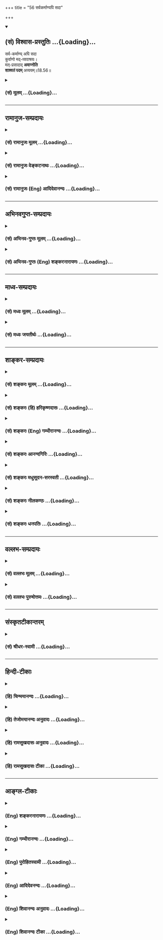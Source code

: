 +++
title = "56 सर्वकर्माण्यपि सदा"

+++
<div class="js_include" newlevelforh1="2" title="(सं) विश्वास-प्रस्तुतिः" unfilled url="/mahAbhAratam/shlokashaH/06-bhIShma-parva/03-bhagavad-gItA-parva/saMskRtam/vishvAsa-prastutiH/18_moxa-saMnyAsa-yogaH/56_sarvakarmANyapi_s.md">
<details open><summary><h2>(सं) विश्वास-प्रस्तुतिः ...{Loading}...</h2></summary>

सर्व-कर्माण्य् अपि सदा  
कुर्वाणो मद्-व्यपाश्रयः।  
मत्-प्रसादाद् **अवाप्नोति**  
**शाश्वतं पदम्** अव्ययम्॥18.56॥
</details>
</div>
<div class="js_include collapsed" newlevelforh1="3" title="(सं) मूलम्" unfilled url="/mahAbhAratam/shlokashaH/06-bhIShma-parva/03-bhagavad-gItA-parva/saMskRtam/mUlam/18_moxa-saMnyAsa-yogaH/56_sarvakarmANyapi_s.md">
<details><summary><h3>(सं) मूलम् ...{Loading}...</h3></summary>

सर्वकर्माण्यपि सदा कुर्वाणो मद्व्यपाश्रयः।  
मत्प्रसादादवाप्नोति शाश्वतं पदमव्ययम्।।18.56।।
</details>
</div>


_________________
## रामानुज-सम्प्रदायः
<div class="js_include collapsed" newlevelforh1="3" title="(सं) रामानुजः मूलम्" unfilled url="/mahAbhAratam/shlokashaH/06-bhIShma-parva/03-bhagavad-gItA-parva/saMskRtam/rAmAnujaH/mUlam/18_moxa-saMnyAsa-yogaH/56_sarvakarmANyapi_s.md">
<details><summary><h3>(सं) रामानुजः मूलम् ...{Loading}...</h3></summary>

।।18.56।। न केवलं नित्यनैमित्तिककर्माणि अपि तु काम्यानि **अपि सर्वाणि
कर्माणि** **मद्व्यपाश्रयः** मयि संन्यस्तकर्तृत्वादिकः **कुर्वाणो
मत्प्रसादात् शाश्वतं पदम् अव्ययम्** अविकलं **प्राप्नोति।** पद्यते गम्यते
इति पदम् मां प्राप्नोति इत्यर्थः। यस्माद् एवं तस्मात् --

</details>
</div>
<div class="js_include collapsed" newlevelforh1="3" title="(सं) रामानुजः वेङ्कटनाथः" unfilled url="/mahAbhAratam/shlokashaH/06-bhIShma-parva/03-bhagavad-gItA-parva/saMskRtam/rAmAnujaH/venkaTanAthaH/18_moxa-saMnyAsa-yogaH/56_sarvakarmANyapi_s.md">
<details><summary><h3>(सं) रामानुजः वेङ्कटनाथः ...{Loading}...</h3></summary>

  
  
।।18.56।। पूर्वत्र ज्ञाननिष्ठोक्ता; अनन्तरं कर्मनिष्ठोच्यत इति
शङ्काव्युदासाय पूर्वत्रापि कर्मनिष्ठायामेवावान्तरविशेषविपक्तिमनुवदन्
सङ्गतिमाह -- एवमिति। विपाकोऽत्र
पूर्वश्लोकद्वयोक्तपरभक्तिपरज्ञानपरमभक्तिपर्यन्तः। विहितकर्मणां
पूर्वमुक्तत्वात्सर्वकर्माण्यपीति निषिद्धानुष्ठानं
भगवदनन्यतास्तुत्यर्थमुपक्षिप्यत इति स्वैराभिलाषिशङ्करादिमतमपाकरोतिइदानीं
काम्यानामपि कर्मणामिति। सर्वशब्दोऽत्र शास्त्रीयेष्वेवानुक्तसङ्ग्रहणार्थ
इति भावः। तदेव विवृणोतिन केवलमित्यादिना। पूर्वश्लोकस्थप्राप्यमेवात्रापि
सविशेषणपदशब्देन निर्दिष्टमित्यभिप्रायेण निर्वक्तिपद्यत इति।  
  

</details>
</div>
<div class="js_include collapsed" newlevelforh1="3" title="(सं) रामानुजः (Eng) आदिदेवानन्दः" unfilled url="/mahAbhAratam/shlokashaH/06-bhIShma-parva/03-bhagavad-gItA-parva/saMskRtam/rAmAnujaH/english/AdidevAnandaH/18_moxa-saMnyAsa-yogaH/56_sarvakarmANyapi_s.md">
<details><summary><h3>(सं) रामानुजः (Eng) आदिदेवानन्दः ...{Loading}...</h3></summary>

18.56 'Taking refuge in Me' means leaving agency etc., to Me. He who performs 'all works constantly' means works that are not only obligatory and occasional acts but even those meant to fulfil desires (Kamya Karmas) - he attains, by My grace, the eternal realm which is immutable.
'Pada' means that which is attained. The meaning is that he attains Me.
\[The idea is that the performance of even those ritualistic actions enjoined for those having the fulfilment of certain desires in view,
even these actions, if done without any such desire but only as the worship of the Supreme Person - the have the same effect as the performance of the enjoined daily and occasional rituals to which no effect except the purification of the self is offered by the Sastras.\]
Since it is so, therefore:

</details>
</div>


_________________
## अभिनवगुप्त-सम्प्रदायः
<div class="js_include collapsed" newlevelforh1="3" title="(सं) अभिनव-गुप्तः मूलम्" unfilled url="/mahAbhAratam/shlokashaH/06-bhIShma-parva/03-bhagavad-gItA-parva/saMskRtam/abhinava-guptaH/mUlam/18_moxa-saMnyAsa-yogaH/56_sarvakarmANyapi_s.md">
<details><summary><h3>(सं) अभिनव-गुप्तः मूलम् ...{Loading}...</h3></summary>

।।18.41 -- 18.60।। एवमियता षण्णां प्रत्येकं त्रिस्वरूपत्वं धृत्यादीनां च
प्रतिपादितम्। तन्मध्यात् सात्त्विके राशौ वर्तमानो दैवीं संपदं प्राप्त इह
ज्ञाने योग्यः; त्वं च तथाविधः इत्यर्जुनः प्रोत्साहितः। अधुना तु इदमुच्यते
-- यदि तावदनया ज्ञानबुद्ध्या कर्मणि भवान् प्रवर्तते तदा
स्वधर्मप्रवृत्त्या विज्ञानपूततया च न कर्मसंबन्धस्तव। अथैतन्नानुमन्यसे;
तदवश्यं तव प्रवृत्त्या तावत् भाव्यम् जातेरेव तथाभावे स्थितत्वात्। यतः
सर्वः स्वभावनियतः +++(S;;N स्वस्वभावनियतः )+++ कुतश्चिद्दोषात्
तिरोहिततत्स्वभावः +++(S;;N -- हिततत्तत्स्वभावः )+++ कंचित्कालं भूत्वापि;
तत्तिरोधायकविगमे स्वभावं व्यक्त्यापन्नं लभत एव। तथाहि एवंविधो वर्णनां
स्वभावः। एवमवश्यंभाविन्यां प्रवृत्तौ ततः फलविभागिता भवेत्।। तदाह --
ब्राह्मणेत्यादि अवशोऽपि तत् इत्यन्तम्। ब्राह्मणादीनां
कर्मप्रविभागनिरूपणस्य स्वभावोऽश्यं नातिक्रामति,+++(S; ; N omit न and read
अतिक्रामति )+++ इति क्षत्रियस्वभावस्य भवतोऽनिच्छतोऽपि प्रकृतिः स्वभावाख्या
नियोक्तृताम् अव्यभिचारेण भजते। केवलं तया नियुक्तस्य पुण्यपापसंबन्धः। अतः
मदभिहितविज्ञानप्रमाणपुरःसरीकारेण कर्माण्यनुतिष्ठ। तथा सति बन्धो
निवर्त्स्यति। इत्यस्यार्थस्य परिकरघटनतात्पर्यं +++(S; ; N -- करबन्धघटन --
)+++ महावाक्यार्थस्य। अवान्तरवाक्यानां स्पष्टा ( ष्टोऽ ) र्थः। समासेन +++(S
omits समासेन )+++ ( श्लो. 50 ) संक्षेपेण। ज्ञानस्य; प्रागुक्तस्य। निष्ठां (
ष्ठा ) वाग्जालपरिहारेण निश्चितामाह। बुद्ध्या विशुद्धया इत्यादि सर्वमेतत्
व्याख्यातप्रायमिति न पुनरायस्यते,+++(N -- रारभ्यते )+++।

</details>
</div>
<div class="js_include collapsed" newlevelforh1="3" title="(सं) अभिनव-गुप्तः (Eng) शङ्करनारायणः" unfilled url="/mahAbhAratam/shlokashaH/06-bhIShma-parva/03-bhagavad-gItA-parva/saMskRtam/abhinava-guptaH/english/shankaranArAyaNaH/18_moxa-saMnyAsa-yogaH/56_sarvakarmANyapi_s.md">
<details><summary><h3>(सं) अभिनव-गुप्तः (Eng) शङ्करनारायणः ...{Loading}...</h3></summary>

18.56 See Comment under 18.60

</details>
</div>


_________________
## माध्व-सम्प्रदायः
<div class="js_include collapsed" newlevelforh1="3" title="(सं) मध्वः मूलम्" unfilled url="/mahAbhAratam/shlokashaH/06-bhIShma-parva/03-bhagavad-gItA-parva/saMskRtam/madhvaH/mUlam/18_moxa-saMnyAsa-yogaH/56_sarvakarmANyapi_s.md">
<details><summary><h3>(सं) मध्वः मूलम् ...{Loading}...</h3></summary>

।।18.56।। पुनरन्तरङ्गसाधनान्युक्त्वोपसंहरति -- सर्वकर्माणीत्यादिना।

</details>
</div>
<div class="js_include collapsed" newlevelforh1="3" title="(सं) मध्वः जयतीर्थः" unfilled url="/mahAbhAratam/shlokashaH/06-bhIShma-parva/03-bhagavad-gItA-parva/saMskRtam/madhvaH/jayatIrthaH/18_moxa-saMnyAsa-yogaH/56_sarvakarmANyapi_s.md">
<details><summary><h3>(सं) मध्वः जयतीर्थः ...{Loading}...</h3></summary>

।।18.56।। उत्तरग्रन्थस्य सङ्गतिं सूचयंस्तात्पर्यमाह -- **पुनरि**ति।
उपसंहरति; शास्त्रमिति शेषः।

</details>
</div>


_________________
## शाङ्कर-सम्प्रदायः
<div class="js_include collapsed" newlevelforh1="3" title="(सं) शङ्करः मूलम्" unfilled url="/mahAbhAratam/shlokashaH/06-bhIShma-parva/03-bhagavad-gItA-parva/saMskRtam/shankaraH/mUlam/18_moxa-saMnyAsa-yogaH/56_sarvakarmANyapi_s.md">
<details><summary><h3>(सं) शङ्करः मूलम् ...{Loading}...</h3></summary>

।।18.56।। --,**सर्वकर्माण्यपि** प्रतिषिद्धान्यपि **सदा कुर्वाणः**
अनुतिष्ठन् **मद्व्यपाश्रयः** अहं वासुदेवः ईश्वरः व्यपाश्रयणं यस्य सः
मद्व्यपाश्रयः मय्यर्पितसर्वभावः इत्यर्थः। सोऽपि **मत्प्रसादात्** मम
ईश्वरस्य प्रसादात् **अवाप्नोति शाश्वतं** नित्यं वैष्णवं **पदम्
अव्ययम्**।। यस्मात् एवम् --,

</details>
</div>
<div class="js_include collapsed" newlevelforh1="3" title="(सं) शङ्करः (हि) हरिकृष्णदासः" unfilled url="/mahAbhAratam/shlokashaH/06-bhIShma-parva/03-bhagavad-gItA-parva/saMskRtam/shankaraH/hindI/harikRShNadAsaH/18_moxa-saMnyAsa-yogaH/56_sarvakarmANyapi_s.md">
<details><summary><h3>(सं) शङ्करः (हि) हरिकृष्णदासः ...{Loading}...</h3></summary>

।।18.56।। अपने कर्मोंद्वारा भगवान्की पूजा करनारूप भक्तियोगकी सिद्धि;
अर्थात् फल; ज्ञाननिष्ठाकी योग्यता है। जिस ( भक्तियोग ) से होनेवाली
ज्ञाननिष्ठा; अन्तमें मोक्षरूप फल देनेवाली होती है; उस भगवद्भक्तियोगकी अब
शास्त्राभिप्रायके उपसंहारप्रकरणमें; शास्त्रअभिप्रायके निश्चयको दृढ़
करनेके लिये स्तुति की जाती है --, सदा सब कर्मोंको करनेवाला अर्थात्
निषिद्ध कर्मोंको भी करनेवाला जो मद्व्यपाश्रय भक्त है -- जिसका मैं
वासुदेव ही पूर्ण आश्रय हूँ; ऐसा मुझे ही अपना सब कुछ अर्पण कर देनेवाला जो
भक्त है; वह भी मुझ ईश्वरके अनुग्रहसे; विष्णुके शाश्वत -- नित्य --
अविनाशी पदको प्राप्त कर लेता है।

</details>
</div>
<div class="js_include collapsed" newlevelforh1="3" title="(सं) शङ्करः (Eng) गम्भीरानन्दः" unfilled url="/mahAbhAratam/shlokashaH/06-bhIShma-parva/03-bhagavad-gItA-parva/saMskRtam/shankaraH/english/gambhIrAnandaH/18_moxa-saMnyAsa-yogaH/56_sarvakarmANyapi_s.md">
<details><summary><h3>(सं) शङ्करः (Eng) गम्भीरानन्दः ...{Loading}...</h3></summary>

18.56 Sada, ever; kurvanah api, engaging even in; sarva-karmani, all
actions, even the prohibited ones; madvyapasrayah, one to whom I am the
refuge, to whom I, Vasudeva the Lord, am the refuge, i.e. one who has
totally surrendered himself to Me; even he, apnoti, attains; the
sasvatam, eternal; avyayam, immutable; padam, State of Visnu;
mat-prasadat, through My, i.e. God's, grace. Since this is so,
therefore,

</details>
</div>
<div class="js_include collapsed" newlevelforh1="3" title="(सं) शङ्करः आनन्दगिरिः" unfilled url="/mahAbhAratam/shlokashaH/06-bhIShma-parva/03-bhagavad-gItA-parva/saMskRtam/shankaraH/AnandagiriH/18_moxa-saMnyAsa-yogaH/56_sarvakarmANyapi_s.md">
<details><summary><h3>(सं) शङ्करः आनन्दगिरिः ...{Loading}...</h3></summary>

।।18.56।। तर्हि ज्ञाननिष्ठस्यैव मोक्षसंभवान्न
कर्मानुष्ठानसिद्धिरित्याशङ्क्याह -- **स्वकर्मणेति।** तामेव
सिद्धिप्राप्तिं विशिनष्टि -- **ज्ञानेति।** ज्ञाननिष्ठायोग्यतायै
स्वकर्मानुष्ठानं भगवदर्चनरूपं कर्तव्यमित्यर्थः। ज्ञाननिष्ठायोग्यतापि
किमर्थेत्याशङ्क्य ज्ञाननिष्ठासिद्ध्यर्थेत्याह -- **यन्निमित्तेति।**
ज्ञाननिष्ठापि कुत्रोपयुक्तेत्यत्राह -- **मोक्षेति।** स्वकर्मणा
भगवदर्चनात्मनो भक्तियोगस्य परम्परया मोक्षफलस्य कार्यत्वेन विधेयत्वे
विध्यपेक्षितां स्तुतिमवतारयति -- **स भगवदिति।** ज्ञाननिष्ठा
कर्मनिष्ठेत्युभयं प्रतिज्ञाय तत्र तत्र विभागेन प्रतिपादितं किमितीदानीं
कर्मनिष्ठा पुनः स्तुत्या कर्तव्यतयोच्यते तत्राह -- **शास्त्रार्थेति।**
तत्रतत्रोक्तस्यैव कर्मानुष्ठानस्य प्रकरणवशादिहोपसंहारः। स च
शास्त्रार्थनिश्चयस्य दृढतां द्योतयतीत्यर्थः। यद्यपि
कस्यचित्कर्मानुष्ठायिनो बुद्धिशुद्धिद्वारा कैवल्यं सिध्यति तथापि
पापबाहुल्यात्कर्मानुष्ठायिनोऽपि कस्यचिद्बुद्धिशुद्ध्यभावे
कैवल्यासिद्धिरित्याशङ्क्याह -- **सर्वकर्माणीति।**
सर्वशब्दानुरोधादीश्वराराधनस्तुतिपरत्वेन श्लोकं व्याचष्टे --
**प्रतिषिद्धान्यपीति।** नित्यनैमित्तिकवदित्यपेरर्थः। निषिद्धाचरणस्य
प्रामादिकत्वं व्यावर्तयति -- **सदेति।** अनुतिष्ठन्वैष्णवं पदमाप्नोतीति
संबन्धः। पापकर्मकारिणो यथोक्तपदप्राप्तौ पापस्यापि मोक्षफलत्वमुपगतं
स्यादित्यत्राह -- **मद्व्यपाश्रय इति।** तस्यैव तात्पर्यमाह -- **मयीति।**
तर्हि ज्ञानस्य मोक्षहेतुत्वमुपेक्षितं स्यादित्यत्राह -- **सोऽपीति।**
प्रसादोऽनुग्रहः सम्यग्ज्ञानोदयः पदं
पदनीयमुपनिषत्तात्पर्यगम्यमव्ययमपक्षयरहितम्।

</details>
</div>
<div class="js_include collapsed" newlevelforh1="3" title="(सं) शङ्करः मधुसूदन-सरस्वती" unfilled url="/mahAbhAratam/shlokashaH/06-bhIShma-parva/03-bhagavad-gItA-parva/saMskRtam/shankaraH/madhusUdana-sarasvatI/18_moxa-saMnyAsa-yogaH/56_sarvakarmANyapi_s.md">
<details><summary><h3>(सं) शङ्करः मधुसूदन-सरस्वती ...{Loading}...</h3></summary>

।।18.56।। ननु योऽनात्मज्ञोऽशुद्धान्तःकरणः सोऽन्तःकरणशुद्धिपर्यन्तं सहजं
कर्म न त्यजेत्। यस्तु शुद्धान्तःकरणः स नैष्कर्म्यसिद्धिं
संन्यासेनाधिगच्छतीत्युक्तं संन्यासश्च ब्राह्मणेनैव कर्तव्यो न
क्षत्रियवैश्याभ्यामिति प्रागुक्तं भगवताकर्मणैव हि संसिद्धिमास्थिता
जनकादय इत्यत्र। तत्र शुद्धान्तःकरणेन क्षत्रियादिना किं
कर्माण्यनुष्ठेयानि किं सर्वकर्मसंन्यासः कर्तव्यः।
नाद्यःआरुरुक्षोर्मुनेर्योगं कर्म कारणमुच्यते। योगारूढस्य तस्यैव शमः
कारणमुच्यते इत्यादिना योगमन्तःकरणशुद्धिमारूढस्य कर्मानुष्ठाननिषेधात्। न
द्वितीयः। स्वधर्मे निधनं श्रेयः परधर्मो भयावहः इत्यादिना ब्राह्मधर्मस्य
सर्वकर्मसंन्यासस्य क्षत्रियादिकं प्रति निषेधात्। नच
कर्मानुष्ठानकर्मत्यागयोरन्यतरमन्तरेण तृतीयः प्रकारोऽस्ति। तस्मादुभयोरपि
प्रतिषिद्धत्वे गत्यन्तराभावेन चावश्यकर्तव्ये प्रतिषेधातिक्रमे कर्मत्याग
एव श्रेयान् बन्धहेतुपरित्यागेन मोक्षसाधनपौष्कल्यान्नतु
कर्माण्यनुष्ठेयानि चित्तविक्षेपहेतुत्वेन
मोक्षसाधनज्ञानप्रतिबन्धकत्वादित्यभिप्रायमर्जुनस्यालक्ष्याह भगवान् --
सर्वकर्माण्यपीति। यः पूर्वोक्तः कर्मभिः शुद्धान्तःकरणः सोऽवश्यं
भगवदेकशरणो भगवदेकशरणतार्पयन्तत्वादन्तःकरणशुद्धेः; एतादृशश्चेद्ब्राह्मणः
संन्यासप्रतिबन्धरहितः सर्वकर्माणि संन्यस्यतु नाम संसारविमोक्षस्तु तस्य
भगवदेकशरणस्य भगवत्प्रसादादेव। एतादृशश्चेत्क्षत्रियादिः संन्यासानधिकारी स
करोतु नाम कर्माणि किंतु मद्व्यपाश्रयोऽहं भगवान्वासुदेव एव व्यपाश्रयः
शरणं यस्य स मदेकशरणो,मय्यर्पितसर्वात्मभावः संन्यासानधिकारात्सर्वकर्माणि
सर्वाणि कर्माणि वर्णाश्रमधर्मरूपाणि लौकिकानि प्रतिषिद्धानि वा सदा
कुर्वाणो मत्प्रसादान्ममेश्वरस्यानुग्रहादवाप्नोति।
हिरण्यगर्भवन्मद्विज्ञानोत्पत्त्या शाश्वतं नित्यं पदं
वैष्णवमव्ययमपरिणाम्येतादृशो भगवदेकशरणः करोत्येव न प्रतिषिद्धानि कर्माणि।
यदि कुर्यात्तथापि मत्प्रसादात्प्रत्यवायानुत्पत्त्या मद्विज्ञानेन
मोक्षभाग्भवतीति भगवदेकशरणतास्तुत्यर्थं सर्वकर्माणि सर्वदा
कुर्वाणोऽपीत्यनूद्यते।

</details>
</div>
<div class="js_include collapsed" newlevelforh1="3" title="(सं) शङ्करः नीलकण्ठः" unfilled url="/mahAbhAratam/shlokashaH/06-bhIShma-parva/03-bhagavad-gItA-parva/saMskRtam/shankaraH/nIlakaNThaH/18_moxa-saMnyAsa-yogaH/56_sarvakarmANyapi_s.md">
<details><summary><h3>(सं) शङ्करः नीलकण्ठः ...{Loading}...</h3></summary>

।।18.56।। ननुतद्यथैषीकातूलमग्नौ प्रोतं दूयेतैवं हास्य सर्वे पाप्मानः
प्रदूयन्ते इति पूर्वकर्मणां ज्ञानेन प्रायश्चित्तेनेव सत्यपि नाशश्रवणे
ज्ञानोत्तरकालीनानां कर्मणां नाशाभावात् ज्ञानोत्तरमपि देहधारणे
स्वाभाविकानां कर्मणां वर्जनस्यासंभवादवश्यं ज्ञानिनोऽपि बन्धः
स्यादित्याशङ्क्याह -- **सर्वकर्माणीति।** मद्व्यपाश्रयोऽहमेव प्रज्ञानघनः
प्रत्यगात्मा व्यपाश्रय आश्रयो यस्य स मद्व्यपाश्रयो ज्ञानी। सर्वकर्माणि
विहितानि निषिद्धानि वा सदाऽसकृत्कुर्वाणोऽपि मत्प्रसादान्मदनुग्रहात्
शाश्वतं नित्यं अव्ययं परमसर्वोत्कृष्टं पदं पदनीयं मोक्षमवाप्नोति। न तु
ज्ञानोत्तरमपि क्रियमाणैः कर्मभिर्बध्यते। तस्य पुत्रा दायमुपयन्ति सुहृदः
साधुकृत्यां द्विषन्तः पापकृत्याम् इति;न ह वा एवविदि किंचन राज आध्वंसतेतं
विदित्वा न लिप्यते कर्मणा पापकेन इत्यादिशास्त्रेण तत्त्वज्ञानिनः
कर्मालेपश्रवणात्।

</details>
</div>
<div class="js_include collapsed" newlevelforh1="3" title="(सं) शङ्करः धनपतिः" unfilled url="/mahAbhAratam/shlokashaH/06-bhIShma-parva/03-bhagavad-gItA-parva/saMskRtam/shankaraH/dhanapatiH/18_moxa-saMnyAsa-yogaH/56_sarvakarmANyapi_s.md">
<details><summary><h3>(सं) शङ्करः धनपतिः ...{Loading}...</h3></summary>

।।18.56।। एवं शुद्धान्तःकरणस्य संन्यासधिकारिणो
ब्रह्मप्राप्तिक्रममभिधायानात्मज्ञस्याशुद्धान्तःकरणस्य संन्यासनधिकारिणो
ब्रह्मप्राप्तिसाधनं भगवद्भक्तियोग्यं तत्र तत्र प्रतिपादतं
शास्त्रार्थोपसंहारप्रकरणे शास्त्रार्थनिश्चयदार्ढ्याय स्तौति --
सर्वकर्माणीति। सर्वाणि नित्यनैमित्तिकादीनि प्रतिषिद्धान्पि सदा
कुर्वाणोऽनुतिष्ठन्नपि मद्य्वपाश्रयोऽहं वासुदेव ईश्वरो व्यपाश्रय
आश्रयणीयो यस्य स मद्य्वपाश्रयो मय्यर्पितसर्वात्मभावः
मत्प्रासादान्ममेश्वरस्य प्रसादात् शाश्वतं नित्यमव्ययमपक्षयशून्यं पदं
वैष्णवमवाप्नोति। निषिद्धान्यप्याचरन् शाश्वतं पदमव्ययमवाप्नोतीत्युक्त्या
पापस्यापि मोक्षफलहेतुत्वं स्यादित्याशङ्कानिरासाय मद्य्वपाश्रयः
मत्प्रसादादित्युक्तम्। तथाच येन भक्तियोगेन
प्रसादितादौश्वरात्सर्वक्रमाण्यनुतिष्ठतोऽपि वैष्णवपदप्राप्तितस्य
माहात्म्यं किं वक्तव्य मिति भाव।

</details>
</div>


_________________
## वल्लभ-सम्प्रदायः
<div class="js_include collapsed" newlevelforh1="3" title="(सं) वल्लभः मूलम्" unfilled url="/mahAbhAratam/shlokashaH/06-bhIShma-parva/03-bhagavad-gItA-parva/saMskRtam/vallabhaH/mUlam/18_moxa-saMnyAsa-yogaH/56_sarvakarmANyapi_s.md">
<details><summary><h3>(सं) वल्लभः मूलम् ...{Loading}...</h3></summary>

।।18.56।। इदानीं सर्वेषामपि कर्मणामुक्तिविधयाऽनुष्ठीयमानानां तु सतामेष एव
विपाक इत्याह -- सर्वेति। यो भगवन्मार्गीयत्वादृशः सर्वाणि लौकिकानि
वैदिकानि च स्वधर्मरूपाणि कर्माणि मदधीनः सन्कुर्वाणः भगवानेवान्तर्यामी
प्रेरयति; तदिच्छया कृतं कर्म बन्धकं न भवतीति भगवन्तं मामाश्रितः स
मत्प्रसादान्मत्कृपातः नित्यं पदं ब्रह्माक्षरं धामाप्नोति। इदमप्येकं परं
फलं भक्तितत्त्वज्ञानतः पुरुषोत्तमसायुज्यमित्याशयेनअव इत्युपसर्गः।

</details>
</div>
<div class="js_include collapsed" newlevelforh1="3" title="(सं) वल्लभः पुरुषोत्तमः" unfilled url="/mahAbhAratam/shlokashaH/06-bhIShma-parva/03-bhagavad-gItA-parva/saMskRtam/vallabhaH/puruShottamaH/18_moxa-saMnyAsa-yogaH/56_sarvakarmANyapi_s.md">
<details><summary><h3>(सं) वल्लभः पुरुषोत्तमः ...{Loading}...</h3></summary>

  
  
।।18.56।। एवं स्वकर्मफलमुक्त्वा स्वसम्बन्धिकर्मफलमाह -- सर्वकर्माण्यपीति।
सदा निरन्तरं मद्व्यपाश्रयः अहमेवाश्रयणीयो यस्य तादृशः सन् सर्वकर्माण्यपि
मदाज्ञारूपेण; न तु फलाभिलाषेण कुर्वाणो मत्प्रसादात् शाश्वतमनादि;
अव्ययमविनाशि; एतादृशं पदमक्षरमवाप्नोति; प्राप्नोतीत्यर्थः।  
  

</details>
</div>


_________________
## संस्कृतटीकान्तरम्
<div class="js_include collapsed" newlevelforh1="3" title="(सं) श्रीधर-स्वामी" unfilled url="/mahAbhAratam/shlokashaH/06-bhIShma-parva/03-bhagavad-gItA-parva/saMskRtam/shrIdhara-svAmI/18_moxa-saMnyAsa-yogaH/56_sarvakarmANyapi_s.md">
<details><summary><h3>(सं) श्रीधर-स्वामी ...{Loading}...</h3></summary>

।।18.56।। स्वकर्मभिः परमेश्वराराधनादुक्तं मोक्षप्रकारमुपसंहरति **--
सर्वकर्माणीति।** सर्वकर्माणि नित्यनैमित्तिकानि काम्यानि च कर्माणि
पूर्वोक्तक्रमेण मद्व्यपाश्रयः सन् कुर्वाणोऽहमेव व्यपाश्रय आश्रयणीयो नतु
स्वर्गादिफलं यस्य सः मत्प्रसादाच्छाश्वतमनादि अव्ययं नित्यं सर्वोत्कृष्टं
वैष्णवं पदं प्राप्नोति।

</details>
</div>


_________________
## हिन्दी-टीकाः
<div class="js_include collapsed" newlevelforh1="3" title="(हि) चिन्मयानन्दः" unfilled url="/mahAbhAratam/shlokashaH/06-bhIShma-parva/03-bhagavad-gItA-parva/hindI/chinmayAnandaH/18_moxa-saMnyAsa-yogaH/56_sarvakarmANyapi_s.md">
<details><summary><h3>(हि) चिन्मयानन्दः ...{Loading}...</h3></summary>

।।18.56।। गीता का तत्त्वज्ञान अत्यन्त जीवन्त और शक्तिशाली है। सरल और
सामान्य प्रतीत होने वाला; भगवान् का यह दिव्य गान मानो शक्ति के किसी
विस्फोटक पदार्थ का भंडार है जिसे सम्यक् ज्ञान द्वारा विस्फोटित किया जा
सकता है। इसके उपदेशानुसार जीवन जीने की उष्णता पाकर वह भण्डार फूट पड़ता
है। उसके विस्फोट से एक साधक के श्रेष्ठ एवं दिव्य व्यक्तित्व की संभावनाओं
पर जमी हुई अज्ञान की वे समस्त पर्तें ध्वस्त हो जाती हैं। गीता के अनुसार;
केवल निष्क्रिय समर्पण अथवा कर्मकाण्ड का अनुष्ठान ही भक्ति नहीं है।
कर्तृत्व और भोक्तृत्व के अभिमान का परित्याग कर परमात्मा से तादात्म्य
स्थापित करना भक्ति है। भगवान् श्रीकृष्ण इस बात पर भी विशेष बल देते हैं
कि साधक को अपने ज्ञान एवं अनुभव को व्यावहारिक जीवन में भी जीने का पूर्ण
प्रयत्न करना चाहिए। भगवान् श्रीकृष्ण के मतानुसार धर्म की पूर्णता विषयों
से केवल विरति और निजानुभूति में ही नहीं हैं। उनका यह निश्चित मत है कि
ज्ञानी पुरुष को आत्मानुभव के पश्चात् पुन व्यावहारिक जगत् में आकर कर्म
करने चाहिए। परन्तु ये कर्म निजानुभव की शान्ति और आनन्द से सुरभित हों;
जिससे कि यह मन्द और म्लान जगत् तेजोमय और कान्तिमय बन जाये। इसलिए; परम
भक्त बनने के लिए एक और आवश्यक गुण का वर्णन इस श्लोक में किया गया
है। निस्वार्थ समाज सेवा के अधिकार पत्र के बिना; गीताचार्य भगवान्
श्रीकृष्ण न तो किसी भक्त का स्वागत करना चाहते हैं और न किसी को अपना
दर्शन देना चाहते हैं। उनकी यह स्पष्ट घोषणा है; जो पुरुष मदाश्रित होकर
समस्त कर्म करता है; वह मेरे प्रसाद से अव्यय पद को प्राप्त कर लेता
है। ईश्वरार्पण की भावना से ही कर्तृत्वाभिमान को त्यागा जा सकता है। इस
भावना से कर्तव्य पालन करने वाले साधक को ईश्वर का प्रसाद; अर्थात् अनुग्रह
(कृपा) प्राप्त होता है। अपनी कृपा से भिन्न ईश्वर का अस्तित्व ही नहीं है;
ईश्वर ही स्वयं अपनी कृपा है और उसकी कृपा ही वह स्वयं है। अत कृपाप्राप्ति
का अभिप्राय यह है कि जिस मात्रा में साधक का अन्तकरण शान्त; शुद्ध; स्थिर
और सुगठित होगा; उसी मात्रा में उसे परमात्मनुभूति स्पष्ट होगी। परमात्मा
नित्य (शाश्वत) और अविकारी (अव्यय) है। इसलिए; भगवान् कहते हैं कि उत्तम
साधक उनकी कृपा से शाश्वत; अव्यय पद को प्राप्त होता है। प्रस्तुत प्रकरण
में; भगवान् श्रीकृष्ण ने ज्ञान; भक्ति एवं कर्म मार्गों को इंगित किया है।
इन सबका लक्ष्य एक ही है साधक का साध्य के साथ एकत्व का अनुभव। सम्पूर्ण
साधना गीतोपदेश का सार है। कर्म; भक्ति और ज्ञान की संयुक्त रूप में साधना
करने से हमारे व्यक्तित्व के शारीरिक; मानसिक एवं बौद्धिक इन तीनों पक्षों
में सामञ्जस्य आ जाता है। कर्मयोग; भक्तियोग एवं ज्ञानयोग का क्रमश शरीर;
मन और बुद्धि के स्तर पर पालन करने के लिए गीता में उपदेश दिया गया है। इस
प्रकार; द्रष्टामन्ताज्ञाता रूप जीव को अपने आत्मस्वरूप में पूर्ण स्थिति
सिद्ध कराने में गीतोपदेश का प्रमुख योगदान है। हिन्दुओं की औपनिषदिक
संस्कृति के पुनरुत्थान में गीता का महत्वपूर्ण स्थान है। इस प्रकार;
ब्रह्मप्राप्ति की साधना का क्रमबद्धविवेचन करने के पश्चात्; उपदेश देते
हैं कि

</details>
</div>
<div class="js_include collapsed" newlevelforh1="3" title="(हि) तेजोमयानन्दः अनुवादः" unfilled url="/mahAbhAratam/shlokashaH/06-bhIShma-parva/03-bhagavad-gItA-parva/hindI/tejomayAnandaH/anuvAdaH/18_moxa-saMnyAsa-yogaH/56_sarvakarmANyapi_s.md">
<details><summary><h3>(हि) तेजोमयानन्दः अनुवादः ...{Loading}...</h3></summary>

।।18.56।। जो पुरुष मदाश्रित होकर सदैव समस्त कर्मों को करता है, वह मेरे
प्रसाद (अनुग्रह) से शाश्वत, अव्यय पद को प्राप्त कर लेता है।।

</details>
</div>
<div class="js_include collapsed" newlevelforh1="3" title="(हि) रामसुखदासः अनुवादः" unfilled url="/mahAbhAratam/shlokashaH/06-bhIShma-parva/03-bhagavad-gItA-parva/hindI/rAmasukhadAsaH/anuvAdaH/18_moxa-saMnyAsa-yogaH/56_sarvakarmANyapi_s.md">
<details><summary><h3>(हि) रामसुखदासः अनुवादः ...{Loading}...</h3></summary>

।।18.56।। मेरा आश्रय लेनेवाला भक्त सदा सब कर्म करता हुआ भी मेरी कृपासे
शाश्वत अविनाशी पदको प्राप्त हो जाता है।

</details>
</div>
<div class="js_include collapsed" newlevelforh1="3" title="(हि) रामसुखदासः टीका" unfilled url="/mahAbhAratam/shlokashaH/06-bhIShma-parva/03-bhagavad-gItA-parva/hindI/rAmasukhadAsaH/TIkA/18_moxa-saMnyAsa-yogaH/56_sarvakarmANyapi_s.md">
<details><summary><h3>(हि) रामसुखदासः टीका ...{Loading}...</h3></summary>

।।18.56।।***व्याख्या --***  **मद्व्यपाश्रयः --** कर्मोंका; कर्मोंके
फलका; कर्मोंके पूरा होने अथवा न होनेका; किसी घटना; परिस्थिति; वस्तु;
व्यक्ति आदिका आश्रय न हो। केवल मेरा ही आश्रय (सहारा) हो। इस तरह जो
सर्वथा मेरे ही परायण हो जाता है; अपना स्वतन्त्र कुछ नहीं समझता; किसी भी
वस्तुको अपनी नहीं मानता; सर्वथा मेरे आश्रित रहता है; ऐसे भक्तको अपने
उद्धारके लिये कुछ करना नहीं पड़ता। उसका उद्धार मैं कर देता हूँ (गीता 12।
7) उसको अपने जीवननिर्वाह या साधनसम्बन्धी किसी बातकी कमी नहीं रहती सबकी
मैं पूर्ति कर देता हूँ (गीता 9। 22) -- यह मेरा सदाका एक विधान है; नियम
है; जो कि सर्वथा शरण हो जानेवाले हरेक प्राणीको प्राप्त हो सकता है (गीता
9। 30 -- 32)।**सर्वकर्माण्यपि सदा कुर्वाणः --** यहाँ **कर्माणि** पदके
साथ **सर्व** और **कुर्वाणः** पदके साथ **सदा** पद देनेका तात्पर्य है कि
जिस ध्यानपरायण साङ्ख्ययोगीने शरीर; वाणी और मनका संयमन कर लिया है अर्थात्
जिसने शरीर आदिकी क्रियाओंको संकुचित कर लिया है और एकान्तमें रहकर सदा
ध्यानयोगमें लगा रहता है; उसको जिस पदकी प्राप्ति होती है; उसी पदको लौकिक;
पारलौकिक; सामाजिक; शारीरिक आदि सम्पूर्ण कर्तव्यकर्मोंको हमेशा करते हुए
भी मेरा आश्रय लेनेवाला भक्त मेरी कृपासे प्राप्त कर लेता है। हरेक
व्यक्तिको यह बात तो समझमें आ जाती है कि जो एकान्तमें रहता है और साधनभजन
करता है; उसका कल्याण हो जाता है परन्तु यह बात समझमें नहीं आती कि जो सदा
मशीनकी तरह संसारका सब काम करता है; उसका कल्याण कैसे होगा उसका कल्याण हो
जाय; ऐसी कोई युक्ति नहीं दीखती क्योंकि ऐसे तो सब लोग कर्म करते ही रहते
हैं। इतना ही नहीं; मात्र जीव कर्म करते ही रहते हैं; पर उन सबका कल्याण
होता हुआ दीखता नहीं और शास्त्र भी ऐसा कहता नहीं इसके उत्तरमें भगवान्
कहते हैं -- **मत्प्रसादात्।** तात्पर्य यह है कि जिसने केवल मेरा ही आश्रय
ले लिया है; उसका कल्याण मेरी कृपासे हो जायगा; कौन है मना करनेवालायद्यपि
प्राणिमात्रपर भगवान्का अपनापन और कृपा सदासर्वदा स्वतःसिद्ध है; तथापि यह
मनुष्य जबतक असत् संसारका आश्रय लेकर भगवान्से विमुख रहता है; तबतक
भगवत्कृपा उसके लिये फलीभूत नहीं होती अर्थात् उसके काममें नहीं आती।
परन्तु यह मनुष्य भगवान्का आश्रय लेकर ज्योंज्यों दूसरा आश्रय छोड़ता जाता
है; त्योंहीत्यों भगवान्का आश्रय दृढ़ होता चला जाता है; और ज्योंज्यों
भगवान्का आश्रय दृढ़ होता जाता है; त्योंहीत्यों भगवत्कृपाका अनुभव होता
जाता है। जब सर्वथा भगवान्का आश्रय ले लेता है; तब उसे भगवान्की कृपाका
पूर्ण अनुभव हो जाता है।  
  
**अवाप्नोति शाश्वतं पदमव्ययम् --** स्वतःसिद्ध परमपदकी प्राप्ति अपने
कर्मोंसे; अपने पुरुषार्थसे अथवा अपने साधनसे नहीं होती। यह तो केवल
भगवत्कृपासे ही होती है। शाश्वत अव्ययपद सर्वोत्कृष्ट है। उसी परमपदको
भक्तिमार्गमें परमधाम; सत्यलोक; वैकुण्ठलोक; गोलोक; साकेतलोक आदि कहते हैं
और ज्ञानमार्गमें विदेहकैवल्य; मुक्ति; स्वरूपस्थिति आदि कहते हैं। वह
परमपद तत्त्वसे एक होते हुए भी मार्गों और उपासनाओंका भेद होनेसे उपासकोंकी
दृष्टिसे भिन्नभिन्न कहा जाता है (गीता 8। 21 14। 27)। भगवान्का चिन्मय लोक
एक देशविशेषमें होते हुए भी सब जगह व्यापकरूपसे परिपूर्ण है। जहाँ भगवान्
हैं; वहीं उनका लोक भी है क्योंकि भगवान् और उनका लोक तत्त्वसे एक ही हैं।
भगवान् सर्वत्र विराजमान हैं अतः उनका लोक भी सर्वत्र विराजमान
(सर्वव्यापी) है। जब भक्तकी अनन्य निष्ठा सिद्ध हो जाती है; तब
परिच्छिन्नताका अत्यन्त अभाव हो जाता है और वही लोक उसके सामने प्रकट हो
जाता है अर्थात् उसे यहाँ जीतेजी ही उस लोककी दिव्य लीलाओंका अनुभव होने
लगता है। परन्तु जिस भक्तकी ऐसी धारणा रहती है कि वह दिव्य लोक एक
देशविशेषमें ही है; तो उसे उस लोककी प्राप्ति शरीर छोड़नेपर ही होती है।
उसे लेनेके लिये भगवान्के पार्षद आते हैं और कहींकहीं स्वयं भगवान् भी आते
हैं।  
  
***सम्बन्ध --***  पूर्वश्लोकमें अपना सामान्य विधान (नियम) बताकर अब
भगवान् आगेके श्लोकमें अर्जुनके लिये विशेषरूपसे आज्ञा देते हैं।

</details>
</div>


_________________
## आङ्ग्ल-टीकाः
<div class="js_include collapsed" newlevelforh1="3" title="(Eng) शङ्करनारायणः" unfilled url="/mahAbhAratam/shlokashaH/06-bhIShma-parva/03-bhagavad-gItA-parva/english/shankaranArAyaNaH/18_moxa-saMnyAsa-yogaH/56_sarvakarmANyapi_s.md">
<details><summary><h3>(Eng) शङ्करनारायणः ...{Loading}...</h3></summary>

18.56. Performing all \[his\] actions all the time and taking refuge in Me, he attains, through My Grace, the eternal, changeless state.

</details>
</div>
<div class="js_include collapsed" newlevelforh1="3" title="(Eng) गम्भीरानन्दः" unfilled url="/mahAbhAratam/shlokashaH/06-bhIShma-parva/03-bhagavad-gItA-parva/english/gambhIrAnandaH/18_moxa-saMnyAsa-yogaH/56_sarvakarmANyapi_s.md">
<details><summary><h3>(Eng) गम्भीरानन्दः ...{Loading}...</h3></summary>

18.56 Ever engaging even in all actions, one to whom I am the refuge,
attains the eternal, immutable State through My grace.

</details>
</div>
<div class="js_include collapsed" newlevelforh1="3" title="(Eng) पुरोहितस्वामी" unfilled url="/mahAbhAratam/shlokashaH/06-bhIShma-parva/03-bhagavad-gItA-parva/english/purohitasvAmI/18_moxa-saMnyAsa-yogaH/56_sarvakarmANyapi_s.md">
<details><summary><h3>(Eng) पुरोहितस्वामी ...{Loading}...</h3></summary>

18.56 Relying on Me in all his action and doing them for My sake, he attains, by My Grace, Eternal and Unchangeable Life.

</details>
</div>
<div class="js_include collapsed" newlevelforh1="3" title="(Eng) आदिदेवनन्दः" unfilled url="/mahAbhAratam/shlokashaH/06-bhIShma-parva/03-bhagavad-gItA-parva/english/AdidevanandaH/18_moxa-saMnyAsa-yogaH/56_sarvakarmANyapi_s.md">
<details><summary><h3>(Eng) आदिदेवनन्दः ...{Loading}...</h3></summary>

18.56 Taking refuge in Me and performing all works constantly, one, by My grace, attains the eternal and immutable realm.

</details>
</div>
<div class="js_include collapsed" newlevelforh1="3" title="(Eng) शिवानन्दः अनुवादः" unfilled url="/mahAbhAratam/shlokashaH/06-bhIShma-parva/03-bhagavad-gItA-parva/english/shivAnandaH/anuvAdaH/18_moxa-saMnyAsa-yogaH/56_sarvakarmANyapi_s.md">
<details><summary><h3>(Eng) शिवानन्दः अनुवादः ...{Loading}...</h3></summary>

18.56 Doing all actions always having taken refuge in Me, by My grace he obtains the eternal indestructible state of being.

</details>
</div>
<div class="js_include collapsed" newlevelforh1="3" title="(Eng) शिवानन्दः टीका" unfilled url="/mahAbhAratam/shlokashaH/06-bhIShma-parva/03-bhagavad-gItA-parva/english/shivAnandaH/TIkA/18_moxa-saMnyAsa-yogaH/56_sarvakarmANyapi_s.md">
<details><summary><h3>(Eng) शिवानन्दः टीका ...{Loading}...</h3></summary>

18.56 सर्वकर्माणि all actions; अपि also; सदा always; कुर्वाणः doing;
मद्व्यपाश्रयः taking refuge in Me; मत्प्रसादात् by My grace; अवाप्नोति
obtains; शाश्वतम् the eternal; पदम् state or abode; अव्ययम्
indestructible.Commentary Worshipping Me with the flowers of his good actions he reaches the imperishable Brahmic seat of ineffable splendour through My grace. He attains union with Me and enjoys the supreme bliss.
If by chance he commits some prohibited actions; still; as in the Ganga
(Indias most holy river) the waters of the drains and roads find union;
so My devotee; becoming united with Me; is unaffected by these prohibited actions.Worship of the Lord through ones duties purifies the heart of the aspirant and prepares him for the devotion to knowledge which eventually leads him to the attainment of Selfrealisation. The Yoga of Devotion is eulogised here.All actions Good actions and even the prohibited actions. He who takes shelter in Me; Vaasudeva; the Lord;
with his whole self centred in Me attains the eternal abode of Vishnu;
by the grace of the Lord.

</details>
</div>
